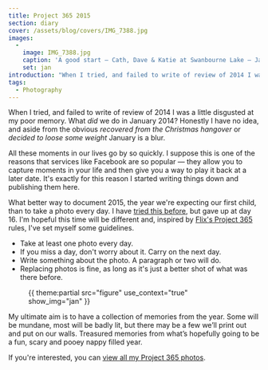 ```yaml
---
title: Project 365 2015
section: diary
cover: /assets/blog/covers/IMG_7388.jpg
images:
  - 
    image: IMG_7388.jpg
    caption: 'A good start — Cath, Dave & Katie at Swanbourne Lake — January 1st 2015.'
    set: jan
introduction: "When I tried, and failed to write of review of 2014 I was a little disgusted at my poor memory. This year, I'm propping up the crumbling underside of my brain by taking a photo every day..."
tags:
  - Photography
---
```

When I tried, and failed to write of review of 2014 I was a little disgusted at my poor memory. What _did_ we do in January 2014? Honestly I have no idea, and aside from the obvious _recovered from the Christmas hangover_ or _decided to loose some weight_ January is a blur.

All these moments in our lives go by so quickly. I suppose this is one of the reasons that services like Facebook are so popular — they allow you to capture moments in your life and then give you a way to play it back at a later date. It's exactly for this reason I started writing things down and publishing them here.

What better way to document 2015, the year we're expecting our first child, than to take a photo every day. I have [tried this before](/gallery/365-2010), but gave up at day 16. I'm hopeful this time will be different and, inspired by [Flix's Project 365](http://mockingbirdcomic.com/comic-365/) rules, I've set myself some guidelines. 

- Take at least one photo every day.
- If you miss a day, don't worry about it. Carry on the next day.
- Write something about the photo. A paragraph or two will do.
- Replacing photos is fine, as long as it's just a better shot of what was there before.

<figure class="inline">{{ theme:partial src="figure" use_context="true" show_img="jan" }}</figure>

My ultimate aim is to have a collection of memories from the year. Some will be mundane, most will be badly lit, but there may be a few we’ll print out and put on our walls. Treasured memories from what’s hopefully going to be a fun, scary and pooey nappy filled year.

If you're interested, you can [view all my Project 365 photos](/365). 